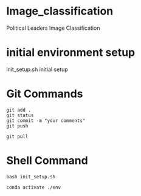 # Image_classification
Political Leaders Image Classification

# initial environment setup
init_setup.sh initial setup

# Git Commands

```
git add .
git status
git commit -m "your comments"
git push

git pull
```
# Shell Command
```
bash init_setup.sh

conda activate ./env
```